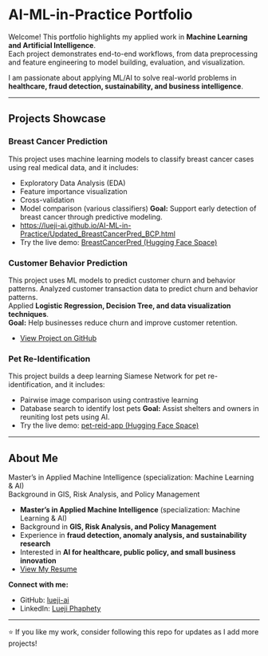 # AI-ML-in-Practice Portfolio

Welcome! This portfolio highlights my applied work in **Machine Learning and Artificial Intelligence**.  
Each project demonstrates end-to-end workflows, from data preprocessing and feature engineering to model building, evaluation, and visualization.

I am passionate about applying ML/AI to solve real-world problems in **healthcare, fraud detection, sustainability, and business intelligence**.

---

## Projects Showcase

### Breast Cancer Prediction
This project uses machine learning models to classify breast cancer cases using real medical data, and it includes:  
- Exploratory Data Analysis (EDA)  
- Feature importance visualization  
- Cross-validation  
- Model comparison (various classifiers)
**Goal:** Support early detection of breast cancer through predictive modeling.
- https://lueji-ai.github.io/AI-ML-in-Practice/Updated_BreastCancerPred_BCP.html
- Try the live demo: [BreastCancerPred (Hugging Face Space)](https://huggingface.co/spaces/phaphety2025/BreastCancerPred)  


### Customer Behavior Prediction
This project uses ML models to predict customer churn and behavior patterns.
Analyzed customer transaction data to predict churn and behavior patterns.  
Applied **Logistic Regression, Decision Tree, and data visualization techniques**.  
**Goal:** Help businesses reduce churn and improve customer retention.
- [View Project on GitHub](https://github.com/Lueji-ai/customer-behavior-prediction) 

### Pet Re-Identification
This project builds a deep learning Siamese Network for pet re-identification, and it includes:  
- Pairwise image comparison using contrastive learning  
- Database search to identify lost pets
**Goal:** Assist shelters and owners in reuniting lost pets using AI.
- Try the live demo: [pet-reid-app (Hugging Face Space)](https://huggingface.co/spaces/phaphety2025/pet-reid-app)  

---

## About Me
Master’s in Applied Machine Intelligence (specialization: Machine Learning & AI)  
Background in GIS, Risk Analysis, and Policy Management  
- **Master’s in Applied Machine Intelligence** (specialization: Machine Learning & AI)  
- Background in **GIS, Risk Analysis, and Policy Management**  
- Experience in **fraud detection, anomaly analysis, and sustainability research**  
- Interested in **AI for healthcare, public policy, and small business innovation**
- [View My Resume](https://github.com/Lueji-ai/AI-ML-in-Practice/blob/main/Resume.pdf)

**Connect with me:**  
- GitHub: [lueji-ai](https://github.com/lueji-ai)  
- LinkedIn: [Lueji Phaphety](https://www.linkedin.com/in/lueji-phaphety/)
  
---

⭐ If you like my work, consider following this repo for updates as I add more projects!
